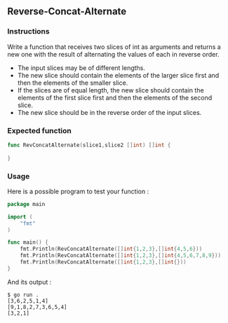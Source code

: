## Reverse-Concat-Alternate


### Instructions

Write a function that receives two slices of int as arguments and returns a new one with the result of alternating the values of each in reverse order.
- The input slices may be of different lengths.
- The new slice should contain the elements of the larger slice first and then the elements of the smaller slice.
- If the slices are of equal length, the new slice should contain the elements of the first slice first and then the elements of the second slice.
- The new slice should be in the reverse order of the input slices.

### Expected function

```go
func RevConcatAlternate(slice1,slice2 []int) []int {
    
}
```

### Usage

Here is a possible program to test your function :

```go
package main

import (
	"fmt"
)

func main() {
	fmt.Println(RevConcatAlternate([]int{1,2,3},[]int{4,5,6}))
	fmt.Println(RevConcatAlternate([]int{1,2,3},[]int{4,5,6,7,8,9}))
	fmt.Println(RevConcatAlternate([]int{1,2,3},[]int{}))
}
```

And its output :

```console
$ go run .
[3,6,2,5,1,4]
[9,1,8,2,7,3,6,5,4]
[3,2,1]
```

